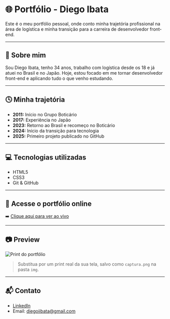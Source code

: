 # 🌐 Portfólio - Diego Ibata

Este é o meu portfólio pessoal, onde conto minha trajetória profissional na área de logística e minha transição para a carreira de desenvolvedor front-end.

---

## 🧑 Sobre mim

Sou Diego Ibata, tenho 34 anos, trabalho com logística desde os 18 e já atuei no Brasil e no Japão. Hoje, estou focado em me tornar desenvolvedor front-end e aplicando tudo o que venho estudando.

---

## 🕓 Minha trajetória

- **2011:** Início no Grupo Boticário
- **2017:** Experiência no Japão
- **2023:** Retorno ao Brasil e recomeço no Boticário
- **2024:** Início da transição para tecnologia
- **2025:** Primeiro projeto publicado no GitHub

---

## 💻 Tecnologias utilizadas

- HTML5
- CSS3
- Git & GitHub

---

## 🔗 Acesse o portfólio online

➡️ [Clique aqui para ver ao vivo](https://diegoiibata.github.io/portfolio-front-end)

---

## 📷 Preview

![Print do portfólio](img/captura.png)

> Substitua por um print real da sua tela, salvo como `captura.png` na pasta `img`.

---

## 📬 Contato

- [LinkedIn](https://www.linkedin.com/in/diego-ibata)
- Email: diegoiibata@gmail.com
